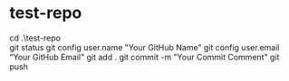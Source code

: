 # test-repo

cd .\test-repo\
git status
git config user.name "Your GitHub Name"
git config user.email "Your GitHub Email"
git add .
git commit -m "Your Commit Comment"
git push
